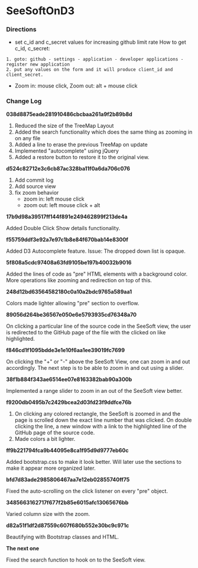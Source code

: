 # SeeSoftOnD3


### Directions
- set c_id and c_secret values for increasing github limit rate
How to get c_id, c_secret:
~~~
1. goto: github - settings - application - developer applications - register new application
2. put any values on the form and it will produce client_id and client_secret.
~~~

- Zoom in: mouse click, Zoom out: alt + mouse click

### Change Log

**038d8875eade281910486cbcbaa261a9f2b89b8d**

1. Reduced the size of the TreeMap Layout
2. Added the search functionality which does the same thing as zooming in on any file
3. Added a line to erase the previous TreeMap on update
4. Implemented "autocomplete" using jQuery
5. Added a restore button to restore it to the original view.


**d524c82712e3c6cb87ac328ba11f0a6da706c076**

1. Add commit log
2. Add source view
3. fix zoom behavior
	- zoom in: left mouse click
	- zoom out: left mouse click + alt

**17b9d98a39517ff144f891e249462899f213de4a**

Added Double Click Show details functionality.

**f55759ddf3e92a7e97c1b8e84f670bab14e8300f**

Added D3 Autocomplete feature. Issue: The dropped down list is opaque.

**5f808a5cdc97408a63fd9105be197b40032b9016**

Added the lines of code as "pre" HTML elements with a background color.
	 More operations like zooming and redirection on top of this.

**248d12bd63564582180c0a10a2bdc9765a589aa1**

Colors made lighter allowing "pre" section to overflow.

**89056d264be36567e050e6e5793935cd76348a70**

On clicking a particular line of the source code in the SeeSoft view, the user is redirected to the GitHub page of the file with the clicked on like highlighted.

**f846cd1f1095bdde3e1e10f6aa1ee39019fc7699**

On clicking the "+" or "-" above the SeeSoft View, one can zoom in and out accordingly. The next step is to be able to zoom in and out using a slider.

**38f1b884f343ae6514ee07e8163382bab90a300b**

Implemented a range slider to zoom in an out of the SeeSoft view better.

**f9200db0495b7c2429bcea2d03fd23f9ddfce76b**

1. On clicking any colored rectangle, the SeeSoft is zoomed in and the page is
   scrolled down the exact line number that was clicked. On double clicking the
   line, a new window with a link to the highlighted line of the GitHub page of
   the source code.
2. Made colors a bit lighter.

**ff9b221794fca9b44095e8ca1f95d9d9777eb60c**

Added bootstrap.css to make it look better. Will later use the sections to
make it appear more organized later.

**bfd7d83ade2985806467aa7e12eb02855740ff75**

Fixed the auto-scrolling on the click listener on every "pre" object.

**3485663162717f677f2b85e6015afc13065676bb**

Varied column size with the zoom.

**d82a51f1df2d87559c607f680b552e30bc9c971c**

Beautifying with Bootstrap classes and HTML.

**The next one**

Fixed the search function to hook on to the SeeSoft view.
